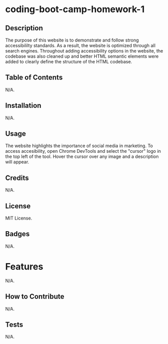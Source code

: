 # coding-boot-camp-homework-1

## Description

The purpose of this website is to demonstrate and follow strong accessibililty standards. As a result, the website is optimized through all search engines. Throughout adding accessibility options in the website, the codebase was also cleaned up and better HTML semantic elements were added to clearly define the structure of the HTML codebase.

## Table of Contents

N/A.

## Installation

N/A.

## Usage

The website highlights the importance of social media in marketing. To access accesibility, open Chrome DevTools and select the "cursor" logo in the top left of the tool. Hover the cursor over any image and a description will appear.

## Credits

N/A.

## License

MIT License.

## Badges

N/A.

# Features

N/A.

## How to Contribute

N/A.

## Tests

N/A.